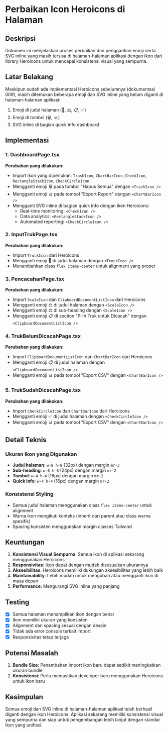 # Perbaikan Icon Heroicons di Halaman

## Deskripsi

Dokumen ini menjelaskan proses perbaikan dan penggantian emoji serta SVG inline yang masih tersisa di halaman-halaman aplikasi dengan ikon dari library Heroicons untuk mencapai konsistensi visual yang sempurna.

## Latar Belakang

Meskipun sudah ada implementasi Heroicons sebelumnya (dokumentasi 009), masih ditemukan beberapa emoji dan SVG inline yang belum diganti di halaman-halaman aplikasi:

1. Emoji di judul halaman (🚛, ⚖️, 📋, ✅)
2. Emoji di tombol (🗑️, 📊)
3. SVG inline di bagian quick info dashboard

## Implementasi

### 1. DashboardPage.tsx

**Perubahan yang dilakukan:**
- Import ikon yang diperlukan: `TrashIcon`, `ChartBarIcon`, `CheckIcon`, `RectangleStackIcon`, `CheckCircleIcon`
- Mengganti emoji 🗑️ pada tombol "Hapus Semua" dengan `<TrashIcon />`
- Mengganti emoji 📊 pada tombol "Export Report" dengan `<ChartBarIcon />`
- Mengganti SVG inline di bagian quick info dengan ikon Heroicons:
  - Real-time monitoring: `<CheckIcon />`
  - Data analytics: `<RectangleStackIcon />`
  - Automated reporting: `<CheckCircleIcon />`

### 2. InputTrukPage.tsx

**Perubahan yang dilakukan:**
- Import `TruckIcon` dari Heroicons
- Mengganti emoji 🚛 di judul halaman dengan `<TruckIcon />`
- Menambahkan class `flex items-center` untuk alignment yang proper

### 3. PencacahanPage.tsx

**Perubahan yang dilakukan:**
- Import `ScaleIcon` dan `ClipboardDocumentListIcon` dari Heroicons
- Mengganti emoji ⚖️ di judul halaman dengan `<ScaleIcon />`
- Mengganti emoji ⚖️ di sub-heading dengan `<ScaleIcon />`
- Mengganti emoji 📋 di section "Pilih Truk untuk Dicacah" dengan `<ClipboardDocumentListIcon />`

### 4. TrukBelumDicacahPage.tsx

**Perubahan yang dilakukan:**
- Import `ClipboardDocumentListIcon` dan `ChartBarIcon` dari Heroicons
- Mengganti emoji 📋 di judul halaman dengan `<ClipboardDocumentListIcon />`
- Mengganti emoji 📊 pada tombol "Export CSV" dengan `<ChartBarIcon />`

### 5. TrukSudahDicacahPage.tsx

**Perubahan yang dilakukan:**
- Import `CheckCircleIcon` dan `ChartBarIcon` dari Heroicons
- Mengganti emoji ✅ di judul halaman dengan `<CheckCircleIcon />`
- Mengganti emoji 📊 pada tombol "Export CSV" dengan `<ChartBarIcon />`

## Detail Teknis

### Ukuran Ikon yang Digunakan

- **Judul halaman**: `w-8 h-8` (32px) dengan margin `mr-3`
- **Sub-heading**: `w-6 h-6` (24px) dengan margin `mr-2`
- **Tombol**: `w-4 h-4` (16px) dengan margin `mr-2`
- **Quick info**: `w-4 h-4` (16px) dengan margin `mr-2`

### Konsistensi Styling

- Semua judul halaman menggunakan class `flex items-center` untuk alignment
- Warna ikon mengikuti konteks (inherit dari parent atau class warna spesifik)
- Spacing konsisten menggunakan margin classes Tailwind

## Keuntungan

1. **Konsistensi Visual Sempurna**: Semua ikon di aplikasi sekarang menggunakan Heroicons
2. **Responsivitas**: Ikon dapat dengan mudah disesuaikan ukurannya
3. **Aksesibilitas**: Heroicons memiliki dukungan aksesibilitas yang lebih baik
4. **Maintainability**: Lebih mudah untuk mengubah atau mengganti ikon di masa depan
5. **Performance**: Mengurangi SVG inline yang panjang

## Testing

- [x] Semua halaman menampilkan ikon dengan benar
- [x] Ikon memiliki ukuran yang konsisten
- [x] Alignment dan spacing sesuai dengan desain
- [x] Tidak ada error console terkait import
- [x] Responsivitas tetap terjaga

## Potensi Masalah

1. **Bundle Size**: Penambahan import ikon baru dapat sedikit meningkatkan ukuran bundle
2. **Konsistensi**: Perlu memastikan developer baru menggunakan Heroicons untuk ikon baru

## Kesimpulan

Semua emoji dan SVG inline di halaman-halaman aplikasi telah berhasil diganti dengan ikon Heroicons. Aplikasi sekarang memiliki konsistensi visual yang sempurna dan siap untuk pengembangan lebih lanjut dengan standar ikon yang unified.
